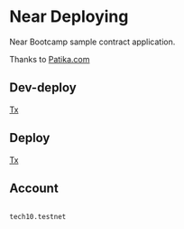 # Near Deploying

Near Bootcamp sample contract application.

Thanks to [Patika.com](https://www.patika.dev/)


## Dev-deploy

[Tx](https://www.patika.dev/)



## Deploy

[Tx](https://www.patika.dev/)


## Account
```

tech10.testnet

```
